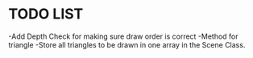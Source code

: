 # TODO LIST
-Add Depth Check for making sure draw order is correct
    -Method for triangle
-Store all triangles to be drawn in one array in the Scene Class.